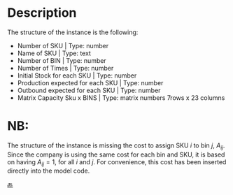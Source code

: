 # Description

The structure of the instance is the following: 
- Number of SKU | Type: number
- Name of SKU | Type: text
- Number of BIN | Type: number
- Number of Times | Type: number
- Initial Stock for each SKU | Type: number
- Production expected for each SKU | Type: number
- Outbound expected for each SKU | Type: number
- Matrix Capacity Sku x BINS | Type: matrix numbers 7rows x 23 columns

# NB:
The structure of the instance is missing the cost to assign SKU $i$ to bin $j$, $A_{ij}$.
Since the company is using the same cost for each bin and SKU, it is based on having $A_{ij}=1$, for all $i$ and $j$.
For convenience, this cost has been inserted directly into the model code. 


[🔙](https://github.com/Fepeder/PhD_Thesis_Data/tree/main/Chapter%201/)

